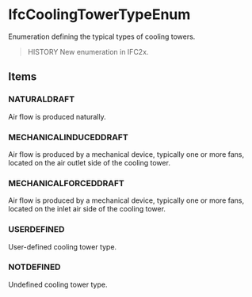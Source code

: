 # IfcCoolingTowerTypeEnum

Enumeration defining the typical types of cooling towers.
<!-- end of short definition -->

> HISTORY New enumeration in IFC2x.

## Items

### NATURALDRAFT
Air flow is produced naturally.

### MECHANICALINDUCEDDRAFT
Air flow is produced by a mechanical device, typically one or more fans, located on the air outlet side of the cooling tower.

### MECHANICALFORCEDDRAFT
Air flow is produced by a mechanical device, typically one or more fans, located on the inlet air side of the cooling tower.

### USERDEFINED
User-defined cooling tower type.

### NOTDEFINED
Undefined cooling tower type.
